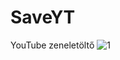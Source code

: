 # SaveYT
YouTube zeneletöltő 
![1](https://user-images.githubusercontent.com/78733248/190851280-f0ef62ed-30e5-4384-9d06-275ad1db1db4.png)
